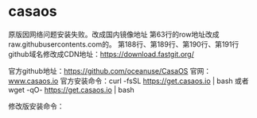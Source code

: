 # casaos
原版因网络问题安装失败。改成国内镜像地址
第63行的row地址改成raw.githubusercontents.com的。
第188行、第189行、第190行、第191行github域名修改成CDN地址：https://download.fastgit.org/

官方github地址：https://github.com/oceanuse/CasaOS
官网：www.casaos.io
官方安装命令：curl -fsSL https://get.casaos.io | bash 或者 wget -qO- https://get.casaos.io | bash

修改版安装命令：
